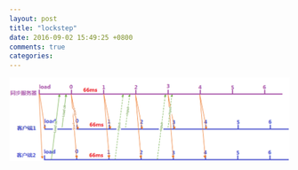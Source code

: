 ```yaml
---
layout: post
title: "lockstep"
date: 2016-09-02 15:49:25 +0800
comments: true
categories: 
---
```


![](https://raw.githubusercontent.com/KeepMemoryAlive/KeepMemoryAlive.github.io/master/images/lockstep.png)